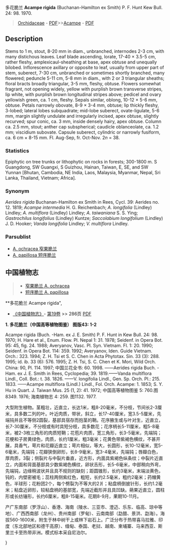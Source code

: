 多花脆兰 **Acampe rigida** (Buchanan-Hamilton ex Smith) P. F. Hunt Kew Bull. 24: 98. 1970.

> [Orchidaceae](http://www.iplant.cn/info/Orchidaceae?t=foc) - [PDF](http://www.iplant.cn/foc/pdf/Orchidaceae.pdf)>>[Acampe](Acampe-脆兰属.md) - [PDF](http://www.iplant.cn/foc/pdf/Acampe.pdf)

## Description

Stems to 1 m, stout, 8-20 mm in diam., unbranched, internodes 2-3 cm, with many distichous leaves. Leaf blade ascending, lorate, 17-40 × 3.5-5 cm, rather fleshy, amplexicaul-sheathing at base, apex obtuse and unequally bilobed. Inflorescence axillary or opposite to leaf, usually from upper part of stem, suberect, 7-30 cm, unbranched or sometimes shortly branched, many flowered; peduncle 5-11 cm, 5-8 mm in diam., with 2 or 3 triangular sheaths; floral bracts broadly triangular, 3-5 mm, fleshy, obtuse. Flowers somewhat fragrant, not opening widely, yellow with purplish brown transverse stripes, lip white, with purplish brown longitudinal stripes above; pedicel and ovary yellowish green, ca. 1 cm, fleshy. Sepals similar, oblong, 10-12 × 5-6 mm, obtuse. Petals narrowly obovate, 8-9 × 3-4 mm, obtuse; lip thickly fleshy, 3-lobed; lateral lobes subquadrate; mid-lobe suberect, ovate-ligulate, 5-6 mm, margin slightly undulate and irregularly incised, apex obtuse, slightly recurved; spur conic, ca. 3 mm, inside densely hairy, apex obtuse. Column ca. 2.5 mm, stout; anther cap subspherical; caudicle oblanceolate, ca. 1.2 mm; viscidium subovate. Capsule suberect, cylindric or narrowly fusiform, ca. 6 cm × 8-15 mm. Fl. Aug-Sep, fr. Oct-Nov. 2*n* = 38.

### Statistics
Epiphytic on tree trunks or lithophytic on rocks in forests; 300-1800 m. S Guangdong, SW Guangxi, S Guizhou, Hainan, Taiwan, E, SE, and SW Yunnan [Bhutan, Cambodia, NE India, Laos, Malaysia, Myanmar, Nepal, Sri Lanka, Thailand, Vietnam; Africa].

### Synonym
*Aerides rigida* Buchanan-Hamilton ex Smith in Rees, Cycl. 39: Aerides no. 12. 1819; *Acampe intermedia* H. G. Reichenbach; *A. longifolia* (Lindley) Lindley; *A. multiflora* (Lindley) Lindley; *A. taiwaniana* S. S. Ying; *Gastrochilus longifolius* (Lindley) Kuntze; *Saccolabium longifolium* (Lindley) J. D. Hooker; *Vanda longifolia* Lindley; *V. multiflora* Lindley.

### Parsublist

* [A.  ochracea  窄果脆兰](Acampe-ochracea-窄果脆兰.md)
* [A.  papillosa  短序脆兰](Acampe-papillosa-短序脆兰.md)

## 中国植物志

> * [窄果脆兰  A.  ochracea](Acampe-ochracea-窄果脆兰.md)
> * [短序脆兰  A.  papillosa](Acampe-papillosa-短序脆兰.md)


**多花脆兰 Acampe rigida",

* [《中国植物志》](http://www.iplant.cn/frps)- [第19卷](http://www.iplant.cn/frps/vol/19) >> 286页 [PDF](http://www.iplant.cn/frps/pdf/19/286.pdf)


**1. 多花脆兰（中国高等植物图鉴） 图版43: 1-2**

Acampe rigida (Buch. -Ham. ex J. E. Smith) P. F. Hunt in Kew Bull. 24: 98. 1970; H. Hare et al., Enum. Flow. Pl. Nepal 1: 31. 1978; Seidenf. in Opera Bot. 95: 45, fig. 24. 1988; Averyanov, Vasc. Pl. Syn. Vietnam. Fl. 1: 20. 1990; Seidenf. in Opera Bot. 114: 359. 1992; Averyanov, Iden. Guide Vietnam. Orch.: 323. 1994; Z. H. Tsi et S. C. Chen in Acta Phytotax. Sin. 33 (3): 288. 1995; id. ib. 33 (6): 576. 1995; Z. H. Tsi, S. C. Chen et K. Mori, Wild Orch. China: 90, Pl. 114. 1997; 中国兰花全书: 60. 1998. ——Aerides rigida Buch. -Ham. ex J. E. Smith in Rees, Cyclopedia; 39. 1819.——Vanda multiflora Lindl., Coll. Bot.: t. 38. 1826. ——V. longifolia Lindl., Gen. Sp. Orch. Pl.: 215. 1833. ——Acampe multiflora (Lindl.) Lindl., Fol. Orch. Acampe: 1. 1853; S. Y. Hu in Quart. J. Taiwan Mus. 25 (1, 2): 41. 1972; 中国高等植物图鉴 5: 760.图8349. 1976; 海南植物志 4: 259. 图1132. 1977.

大型附生植物。茎粗壮，近直立，长达1米，粗8-20毫米，不分枝，节间长2-3厘米，具多数二列的叶。叶近肉质，带状，斜立，长17-40厘米，宽3.5-5厘米，先端钝并且不等侧2圆裂，基部具宿存而抱茎的鞘。花序腋生或与叶对生，近直立，长7-30厘米，不分枝或有时具短分枝，具多数花；花序柄长5-11厘米，粗5-8毫米，被2-3枚三角形的肉质短鞘；花苞片肉质，宽三角形，长3-5毫米，先端钝；花梗和子房黄绿色，肉质，长约1厘米，粗3毫米；花黄色带紫褐色横纹，不甚开展，具香气，萼片和花瓣近直立；萼片相似，等大，长圆形，长10-12毫米，宽5-6毫米，先端钝；花瓣狭倒卵形，长8-9毫米，宽3-4毫米，先端钝；唇瓣白色，厚肉质，3裂；侧裂片与中裂片垂直，近方形，内面具紫褐色纵条纹；中裂片近直立，内面和背面基部具少数紫褐色横纹，卵状舌形，长5-6毫米，中部稍向外弯，先端钝，边缘稍波状并且具不规则的缺刻；距圆锥形，长约3毫米，末端淡黄色，钝的，内壁密被毛；蕊柱两侧紫红色，粗短，长约2.5毫米，粗约2毫米；药帽黄色，半球形；花粉团2个，每个劈裂为不等大的2爿；粘盘柄倒披针形，长约1.2毫米；粘盘近卵形，较粘盘柄的基部宽，先端近截形并且具凹缺。蒴果近直立，圆柱形或长纺锤形，长约6厘米，粗8-15毫米。花期8-9月，果期10-11月。

产广东南部（罗浮山）、香港、海南（陵水、三亚市、澄迈、乐东、临高、琼中等地）、广西西南部（龙州）、贵州南部（罗甸）、云南南部（勐腊、景洪、勐海）。海拔560-1600米，附生于林中树干上或林下岩石上。广泛分布于热带喜马拉雅、印度（东北部地区和德干高原）、缅甸、泰国、老挝、越南、柬埔寨、马来西亚、斯里兰卡至热带非洲。模式标本采自尼泊尔。

}